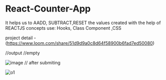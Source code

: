 # React-Counter-App
It helps us to AADD, SUBTRACT,RESET the values
created with the help of REACTJS
concepts use: Hooks, Class Component ,CSS

project detail - (https://www.loom.com/share/51d9d9a0c8d64f58900b6fad7ed50080)

//output
//empty


![image](https://user-images.githubusercontent.com/89450319/200045973-209b5118-bef1-42d2-91da-8ca9e36f3e44.png)
// after submiting

![o1](https://user-images.githubusercontent.com/89450319/200045702-4783ec75-330d-4d08-8311-d862beeec305.png)

